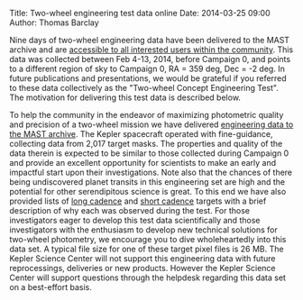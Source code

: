 Title: Two-wheel engineering test data online
Date: 2014-03-25 09:00
Author: Thomas Barclay

Nine days of two-wheel engineering data have been delivered to the MAST archive and are [accessible to all interested users within the community](https://archive.stsci.edu/missions/k2/tpf_eng/). This data was collected between Feb 4-13, 2014, before Campaign 0, and points to a different region of sky to Campaign 0, RA = 359 deg, Dec = -2 deg. In future publications and presentations, we would be grateful if you referred to these data collectively as the "Two-wheel Concept Engineering Test". The motivation for delivering this test data is described below.

To help the community in the endeavor of maximizing photometric quality and precision of a two-wheel mission we have delivered [engineering data to the MAST archive](https://archive.stsci.edu/missions/k2/tpf_eng/). The Kepler spacecraft operated with fine-guidance, collecting data from 2,017 target masks. The properties and quality of the data therein is expected to be similar to those collected during Campaign 0 and provide an excellent opportunity for scientists to make an early and impactful start upon their investigations. Note also that the chances of there being undiscovered planet transits in this engineering set are high and the potential for other serendipitous science is great. To this end we have also provided lists of [long cadence](https://archive.stsci.edu/missions/k2/tpf_eng/K2_E2_targets_lc.csv) and [short cadence](https://archive.stsci.edu/missions/k2/tpf_eng/K2_E2_targets_sc.csv) targets with a brief description of why each was observed during the test. For those investigators eager to develop this test data scientifically and those investigators with the enthusiasm to develop new technical solutions for two-wheel photometry, we encourage you to dive wholeheartedly into this data set. A typical file size for one of these target pixel files is 26 MB. The Kepler Science Center will not support this engineering data with future reprocessings, deliveries or new products. However the Kepler Science Center will support questions through the helpdesk regarding this data set on a best-effort basis. 
